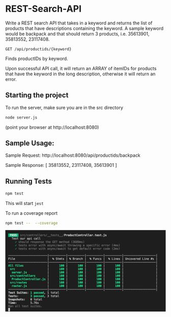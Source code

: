 # REST-Search-API

Write a REST search API that takes in a keyword and returns the list of products that have descriptions containing the keyword. A sample keyword would be backpack and that should return 3 products, i.e. 35613901, 35813552, 23117408.

```
GET /api/productids/{keyword}
```

Finds productIDs by keyword.

Upon successful API call, it will return an ARRAY of itemIDs for products that have the keyword in the long description, otherwise it will return an error.

## Starting the project

To run the server, make sure you are in the src directory

```bash
node server.js
```

(point your browser at http://localhost:8080)

## Sample Usage:

Sample Request: http://localhost:8080/api/productids/backpack

Sample Response: [ 35813552, 23117408, 35613901 ]

## Running Tests

```bash
npm test
```

This will start `jest`

To run a coverage report

```bash
npm test --  --coverage
```

![Test Coverage](https://raw.githubusercontent.com/jessicabyrne/REST-Search-API/Solution-Assuming-One-ID-per-API-Call/src/testcoverage.png)
